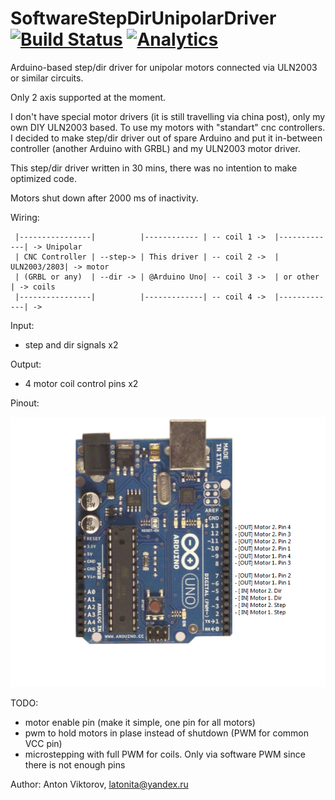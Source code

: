 # SoftwareStepDirUnipolarDriver [![Build Status](https://api.travis-ci.org/latonita/SoftwareStepDirUnipolarDriver.svg?branch=master)](https://travis-ci.org/latonita/SoftwareStepDirUnipolarDriver) [![Analytics](https://ga-beacon.appspot.com/UA-99380399-2/welcome-page)](https://github.com/igrigorik/ga-beacon)
Arduino-based step/dir driver for unipolar motors connected via ULN2003 or similar circuits.

Only 2 axis supported at the moment.
  
I don't have special motor drivers (it is still travelling via china post), only my own DIY ULN2003 based. To use my motors with "standart" cnc controllers.
I decided to make step/dir driver out of spare Arduino and put it in-between controller (another Arduino with GRBL) and my ULN2003 motor driver.

This step/dir driver written in 30 mins, there was no intention to make optimized code.

Motors shut down after 2000 ms of inactivity.

Wiring:
```
 |----------------|          |------------ | -- coil 1 ->  |-------------| -> Unipolar
 | CNC Controller | --step-> | This driver | -- coil 2 ->  | ULN2003/2803| -> motor 
 | (GRBL or any)  | --dir -> | @Arduino Uno| -- coil 3 ->  | or other    | -> coils
 |----------------|          |-------------| -- coil 4 ->  |-------------| ->  
```
Input: 
- step and dir signals x2

Output: 
- 4 motor coil control pins x2

Pinout:

  ![StepDir pinout](StepDirUnipolarPinout.png)


TODO: 
- motor enable pin (make it simple, one pin for all motors)
- pwm to hold motors in plase instead of shutdown (PWM for common VCC pin)
- microstepping with full PWM for coils. Only via software PWM since there is not enough pins

Author: Anton Viktorov, latonita@yandex.ru


